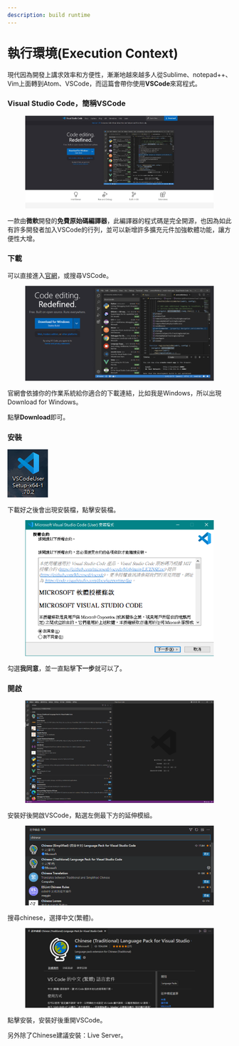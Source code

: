 ```yaml
---
description: build runtime
---
```


# 執行環境(Execution Context)

現代因為開發上講求效率和方便性，漸漸地越來越多人從Sublime、notepad++、Vim上面轉到Atom、VSCode，而這篇會帶你使用**VSCode**來寫程式。

### Visual Studio Code，簡稱VSCode

<figure><img src="../.gitbook/assets/1.jpg" alt=""><figcaption></figcaption></figure>

一款由**微軟**開發的**免費原始碼編譯器**，此編譯器的程式碼是完全開源，也因為如此有許多開發者加入VSCode的行列，並可以新增許多擴充元件加強軟體功能，讓方便性大增。

### 下載

可以直接進入[官網](https://code.visualstudio.com/)，或搜尋VSCode。

<figure><img src="../.gitbook/assets/image.png" alt=""><figcaption></figcaption></figure>

官網會依據你的作業系統給你適合的下載連結，比如我是Windows，所以出現Download for Windows。

點擊**Download**即可。

### 安裝

<img src="../.gitbook/assets/image (3).png" alt="" data-size="original">

下載好之後會出現安裝檔，點擊安裝檔。

<figure><img src="../.gitbook/assets/image (4).png" alt=""><figcaption></figcaption></figure>

勾選**我同意**，並一直點擊**下一步**就可以了。

### 開啟

<figure><img src="../.gitbook/assets/image (5).png" alt=""><figcaption></figcaption></figure>

安裝好後開啟VSCode，點選左側最下方的延伸模組。

<figure><img src="../.gitbook/assets/image (1).png" alt=""><figcaption></figcaption></figure>

搜尋chinese，選擇中文(繁體)。

<figure><img src="../.gitbook/assets/image (2).png" alt=""><figcaption></figcaption></figure>

點擊安裝，安裝好後重開VSCode。

另外除了Chinese建議安裝：Live Server。
